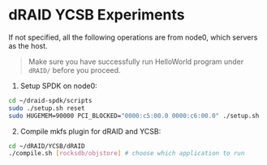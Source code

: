 # dRAID YCSB Experiments

If not specified, all the following operations are from node0, which servers as the host. 

>Make sure you have successfully run HelloWorld program under `dRAID/` before you proceed.

1. Setup SPDK on node0:
```Bash
cd ~/draid-spdk/scripts
sudo ./setup.sh reset
sudo HUGEMEM=90000 PCI_BLOCKED="0000:c5:00.0 0000:c6:00.0" ./setup.sh
```

2. Compile mkfs plugin for dRAID and YCSB:
```Bash
cd ~/dRAID/YCSB/dRAID
./compile.sh [rocksdb/objstore] # choose which application to run
```